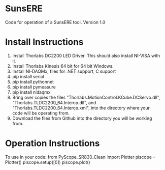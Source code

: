 # SunsERE
Code for operation of a SunsERE tool. Version 1.0
# Install Instructions
1. Install Thorlabs DC2200 LED Driver. This should also install NI-VISA with it.
2. Install Thorlabs Kinesis 64 bit for 64 bit Windows.
3. Install NI-DAQMx, files for .NET support, C support
4. pip install serial
5. pip install pythonnet
6. pip install pymeasure
7. pip install nidaqmx
8. Bring over copies the files "Thorlabs.MotionControl.KCube.DCServo.dll", "Thorlabs.TLDC2200_64.Interop.dll", and "Thorlabs.TLDC2200_64.Interop.xml", into the directory where your code will be operating from.
9. Download the files from Github into the directory you will be working from.
# Operation Instructions
To use in your code:
from PyScope_SR830_Clean import Plotter
piscope = Plotter()
piscope.setup([0])
piscope.plot()
